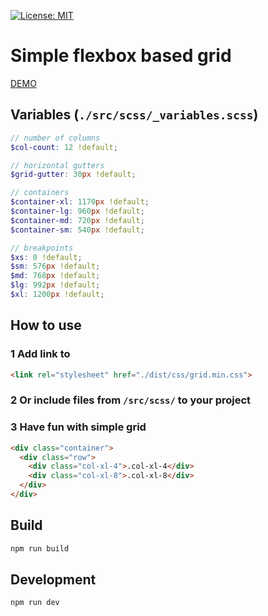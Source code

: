 [![License: MIT](https://img.shields.io/badge/License-MIT-brightgreen.svg)](https://opensource.org/licenses/MIT)


# Simple flexbox based grid


[DEMO](https://tamtamlg.github.io/simple-grid/dist/)


## Variables (`./src/scss/_variables.scss`)

```scss
// number of columns
$col-count: 12 !default;

// horizontal gutters
$grid-gutter: 30px !default;

// containers
$container-xl: 1170px !default;
$container-lg: 960px !default;
$container-md: 720px !default;
$container-sm: 540px !default;

// breakpoints
$xs: 0 !default;
$sm: 576px !default;
$md: 768px !default;
$lg: 992px !default;
$xl: 1200px !default;
```

## How to use

### 1 Add link to <head>
```html
<link rel="stylesheet" href="./dist/css/grid.min.css">
```

### 2 Or include files from `/src/scss/` to your project


### 3 Have fun with simple grid

```html
<div class="container">
  <div class="row">
    <div class="col-xl-4">.col-xl-4</div>
    <div class="col-xl-8">.col-xl-8</div>
  </div>
</div>
```

## Build

```bash
npm run build
```

## Development

```bash
npm run dev
```